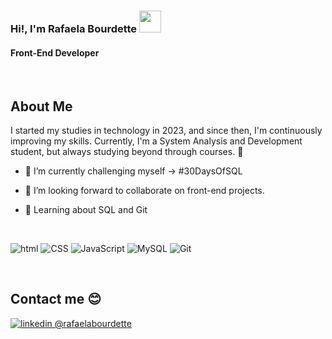 <h3>Hi!,  I'm Rafaela Bourdette  <img src=
"https://media.giphy.com/media/hvRJCLFzcasrR4ia7z/giphy.gif" width="35"></h3>
<h4>Front-End Developer</h4> 


</br>

##  <b>About Me</b>
I started my studies in technology in 2023, and since then, I'm continuously improving my skills. Currently, I'm a System Analysis and Development student, but always studying beyond through courses. 🙂
<br>

  


 - 🤯 I’m currently challenging myself -> #30DaysOfSQL 

- 👯 I’m looking forward to collaborate on front-end projects.

- 🌱 Learning about SQL and Git


<br>
 
<p align="left"> 
    <img alt="html" src="https://img.shields.io/badge/HTML-%232370ED.svg?logo=html3&logoColor=white">
    <img alt="CSS" src="https://img.shields.io/badge/CSS-%2300599C.svg?logo=css5%2B%2B&logoColor=white">
    <img alt="JavaScript" src="https://img.shields.io/badge/JavaScript-%23ED8B00.svg?logo=javascript&logoColor=white">  
    <img alt="MySQL" src="https://img.shields.io/badge/MySQL-%23F7DF1E.svg?logo=mysql&logoColor=black">
    <img alt="Git" src="https://img.shields.io/badge/Git-%2314354C.svg?logo=git&logoColor=white">
</p>
<br> 

## <b>Contact me </b>😊
 <a href="https://www.linkedin.com/in/rafaela-bourdette/">
  <img border="0" alt="linkedin @rafaelabourdette" src="https://img.icons8.com/nolan/40/linkedin.png"/>
 </a>
